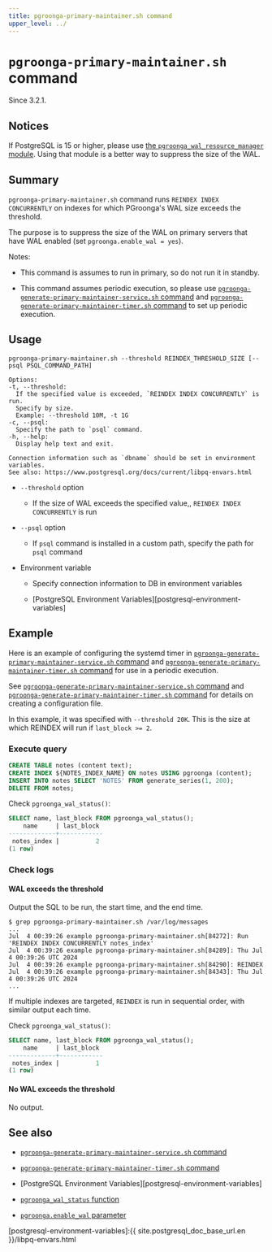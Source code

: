 ```yaml
---
title: pgroonga-primary-maintainer.sh command
upper_level: ../
---
```


# `pgroonga-primary-maintainer.sh` command

Since 3.2.1.

## Notices

If PostgreSQL is 15 or higher, please use [the `pgroonga_wal_resource_manager` module][pgroonga-wal-resource-manager]. Using that module is a better way to suppress the size of the WAL.

## Summary

`pgroonga-primary-maintainer.sh` command runs `REINDEX INDEX CONCURRENTLY` on indexes for which PGroonga's WAL size exceeds the threshold.

The purpose is to suppress the size of the WAL on primary servers that have WAL enabled (set `pgroonga.enable_wal = yes`).

Notes:

* This command is assumes to run in primary, so do not run it in standby.

* This command assumes periodic execution, so please use [`pgroonga-generate-primary-maintainer-service.sh` command][generate-primary-maintainer-service] and [`pgroonga-generate-primary-maintainer-timer.sh` command][generate-primary-maintainer-timer]  to set up periodic execution.

## Usage

```
pgroonga-primary-maintainer.sh --threshold REINDEX_THRESHOLD_SIZE [--psql PSQL_COMMAND_PATH]

Options:
-t, --threshold:
  If the specified value is exceeded, `REINDEX INDEX CONCURRENTLY` is run.
  Specify by size.
  Example: --threshold 10M, -t 1G
-c, --psql:
  Specify the path to `psql` command.
-h, --help:
  Display help text and exit.

Connection information such as `dbname` should be set in environment variables.
See also: https://www.postgresql.org/docs/current/libpq-envars.html
```

* `--threshold` option

  * If the size of WAL exceeds the specified value,, `REINDEX INDEX CONCURRENTLY` is run

* `--psql` option

  * If `psql` command is installed in a custom path, specify the path for `psql` command

* Environment variable

  * Specify connection information to DB in environment variables

  * [PostgreSQL Environment Variables][postgresql-environment-variables]

## Example

Here is an example of configuring the systemd timer in [`pgroonga-generate-primary-maintainer-service.sh` command][generate-primary-maintainer-service] and [`pgroonga-generate-primary-maintainer-timer.sh` command][generate-primary-maintainer-timer] for use in a periodic execution.

See [`pgroonga-generate-primary-maintainer-service.sh` command][generate-primary-maintainer-service] and [`pgroonga-generate-primary-maintainer-timer.sh` command][generate-primary-maintainer-timer] for details on creating a configuration file.

In this example, it was specified with `--threshold 20K`. This is the size at which REINDEX will run if `last_block >= 2`.

### Execute query

```sql
CREATE TABLE notes (content text);
CREATE INDEX ${NOTES_INDEX_NAME} ON notes USING pgroonga (content);
INSERT INTO notes SELECT 'NOTES' FROM generate_series(1, 200);
DELETE FROM notes;
```

Check `pgroonga_wal_status()`:

```sql
SELECT name, last_block FROM pgroonga_wal_status();
    name     | last_block 
-------------+------------
 notes_index |          2
(1 row)
```

### Check logs

#### WAL exceeds the threshold

Output the SQL to be run, the start time, and the end time.

```console
$ grep pgroonga-primary-maintainer.sh /var/log/messages
...
Jul  4 00:39:26 example pgroonga-primary-maintainer.sh[84272]: Run 'REINDEX INDEX CONCURRENTLY notes_index'
Jul  4 00:39:26 example pgroonga-primary-maintainer.sh[84289]: Thu Jul  4 00:39:26 UTC 2024
Jul  4 00:39:26 example pgroonga-primary-maintainer.sh[84290]: REINDEX
Jul  4 00:39:26 example pgroonga-primary-maintainer.sh[84343]: Thu Jul  4 00:39:26 UTC 2024
...
```

If multiple indexes are targeted, `REINDEX` is run in sequential order,
with similar output each time.

Check `pgroonga_wal_status()`:

```sql
SELECT name, last_block FROM pgroonga_wal_status();
    name     | last_block 
-------------+------------
 notes_index |          1
(1 row)
```

#### No WAL exceeds the threshold

No output.

## See also

  * [`pgroonga-generate-primary-maintainer-service.sh` command][generate-primary-maintainer-service]

  * [`pgroonga-generate-primary-maintainer-timer.sh` command][generate-primary-maintainer-timer]

  * [PostgreSQL Environment Variables][postgresql-environment-variables]

  * [`pgroonga_wal_status` function][wal-status]

  * [`pgroonga.enable_wal` parameter][enable-wal]

[enable-wal]:../parameters/enable-wal.html

[generate-primary-maintainer-service]:pgroonga-generate-primary-maintainer-service.html

[generate-primary-maintainer-timer]:pgroonga-generate-primary-maintainer-timer.html

[pgroonga-wal-resource-manager]:../modules/pgroonga-wal-resource-manager.html

[postgresql-environment-variables]:{{ site.postgresql_doc_base_url.en }}/libpq-envars.html

[wal-status]:../functions/pgroonga-wal-status.html
